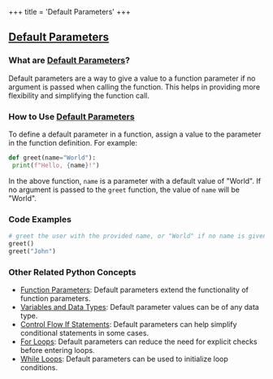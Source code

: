 +++
 title = 'Default Parameters'
+++
## [Default Parameters](./../default-parameters/)

### What are [Default Parameters](./../default-parameters/)?
Default parameters are a way to give a value to a function parameter if no argument is passed when calling the function. This helps in providing more flexibility and simplifying the function call.

### How to Use [Default Parameters](./../default-parameters/)
To define a default parameter in a function, assign a value to the parameter in the function definition. For example:

```python
def greet(name="World"):
 print(f"Hello, {name}!")
```

In the above function, `name` is a parameter with a default value of "World". If no argument is passed to the `greet` function, the value of `name` will be "World".

### Code Examples
```python
# greet the user with the provided name, or "World" if no name is given
greet()
greet("John")
```

### Other Related Python Concepts

- [Function Parameters](./../function-parameters/): Default parameters extend the functionality of function parameters.
- [Variables and Data Types](./../variables-and-data-types/): Default parameter values can be of any data type.
- [Control Flow If Statements](./../control-flow-if-statements/): Default parameters can help simplify conditional statements in some cases.
- [For Loops](./../for-loops/): Default parameters can reduce the need for explicit checks before entering loops.
- [While Loops](./../while-loops/): Default parameters can be used to initialize loop conditions.
